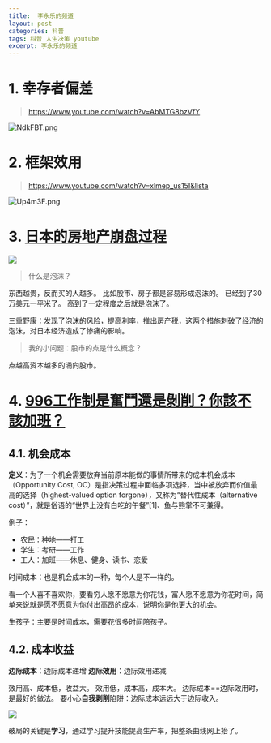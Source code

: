 ```yaml
---
title:  李永乐的频道
layout: post
categories: 科普
tags: 科普 人生决策 youtube
excerpt: 李永乐的频道
---
```


# 1. 幸存者偏差
> https://www.youtube.com/watch?v=AbMTG8bzVfY

![NdkFBT.png](https://suzixinblog.oss-cn-shenzhen.aliyuncs.com/mdPic/NdkFBT.png)

# 2. 框架效用
> https://www.youtube.com/watch?v=xlmep_us15I&lista

![Up4m3F.png](https://suzixinblog.oss-cn-shenzhen.aliyuncs.com/mdPic/Up4m3F.png)

# 3. [日本的房地产崩盘过程](https://www.youtube.com/watch?v=zSX0YYSmiT0)

![](https://suzixinblog.oss-cn-shenzhen.aliyuncs.com/mdPic/20191207231038.png)

> 什么是泡沫？

东西越贵，反而买的人越多。 比如股市、房子都是容易形成泡沫的。
已经到了30万美元一平米了。
高到了一定程度之后就是泡沫了。

三重野康：发现了泡沫的风险，提高利率，推出房产税，这两个措施刺破了经济的泡沫，对日本经济造成了惨痛的影响。

> 我的小问题：股市的点是什么概念？

点越高资本越多的涌向股市。

# 4. [996工作制是奮鬥還是剝削？你該不該加班？](https://www.youtube.com/watch?v=U4kpHYIuV6c)

## 4.1. 机会成本
**定义**：为了一个机会需要放弃当前原本能做的事情所带来的成本机会成本（Opportunity Cost, OC）是指决策过程中面临多项选择，当中被放弃而价值最高的选择（highest-valued option forgone），又称为“替代性成本（alternative cost）”，就是俗语的“世界上没有白吃的午餐”[1]、鱼与熊掌不可兼得。

例子：
- 农民：种地——打工
- 学生：考研——工作
- 工人：加班——休息、健身、读书、恋爱

时间成本：也是机会成本的一种，每个人是不一样的。

看一个人喜不喜欢你，要看穷人愿不愿意为你花钱，富人愿不愿意为你花时间，简单来说就是愿不愿意为你付出高昂的成本，说明你是他更大的机会。

生孩子：主要是时间成本，需要花很多时间陪孩子。


## 4.2. 成本收益
**边际成本**：边际成本递增
**边际效用**：边际效用递减

效用高、成本低，收益大。
效用低，成本高，成本大。
边际成本==边际效用时，是最好的做法。
要小心**自我剥削**陷阱：边际成本远远大于边际收入。

![](https://suzixinblog.oss-cn-shenzhen.aliyuncs.com/mdPic/20191208221940.png)

破局的关键是**学习**，通过学习提升技能提高生产率，把整条曲线网上抬了。

